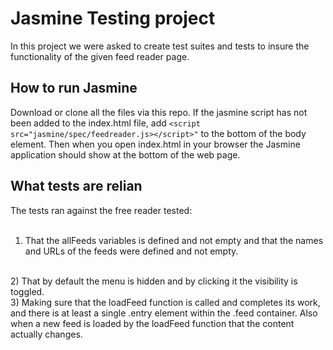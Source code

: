 # Jasmine Testing project

In this project we were asked to create test suites and tests to insure the functionality of the given feed reader page.

## How to run Jasmine

Download or clone all the files via this repo. If the jasmine script has not been added to the index.html file, add ```<script src="jasmine/spec/feedreader.js></script>"``` to the bottom of the body element. Then when you open index.html in your browser the Jasmine application should show at the bottom of the web page.

## What tests are relian

The tests ran against the free reader tested:
<br>
<br>
1) That the allFeeds variables is defined and not empty and that the names and URLs of the feeds were defined and not empty.
<br>
2) That by default the menu is hidden and by clicking it the visibility is toggled.
<br>
3) Making sure that the loadFeed function is called and completes its work, and there is at least a single .entry element within the .feed container. Also when a new feed is loaded by the loadFeed function that the content actually changes.
